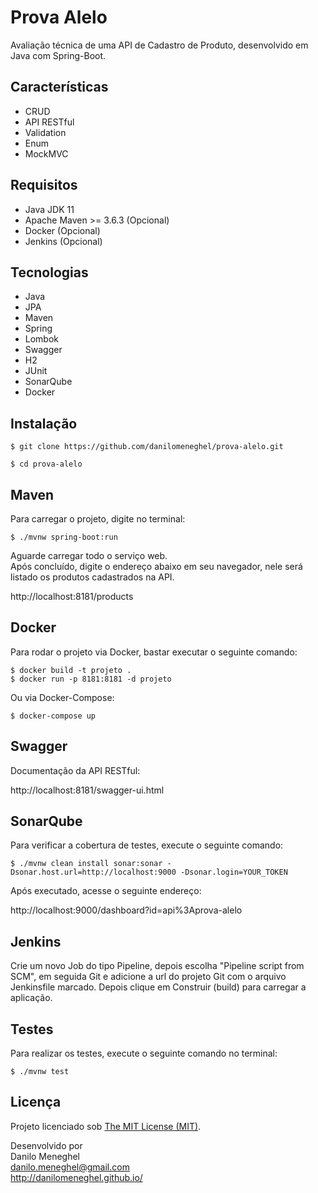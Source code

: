 # Prova Alelo

Avaliação técnica de uma API de Cadastro de Produto, desenvolvido em Java com Spring-Boot.

## Características

- CRUD
- API RESTful
- Validation
- Enum
- MockMVC

## Requisitos

- Java JDK 11
- Apache Maven >= 3.6.3 (Opcional)
- Docker (Opcional)
- Jenkins (Opcional)

## Tecnologias

- Java
- JPA
- Maven
- Spring
- Lombok
- Swagger
- H2
- JUnit
- SonarQube
- Docker

## Instalação

```
$ git clone https://github.com/danilomeneghel/prova-alelo.git

$ cd prova-alelo
```

## Maven

Para carregar o projeto, digite no terminal:

```
$ ./mvnw spring-boot:run
```

Aguarde carregar todo o serviço web. <br>
Após concluído, digite o endereço abaixo em seu navegador, nele será listado os produtos 
cadastrados na API. <br>

http://localhost:8181/products

## Docker

Para rodar o projeto via Docker, bastar executar o seguinte comando:

```
$ docker build -t projeto .
$ docker run -p 8181:8181 -d projeto
```

Ou via Docker-Compose:

```
$ docker-compose up
```

## Swagger 

Documentação da API RESTful: <br>

http://localhost:8181/swagger-ui.html

## SonarQube

Para verificar a cobertura de testes, execute o seguinte comando: 

```
$ ./mvnw clean install sonar:sonar -Dsonar.host.url=http://localhost:9000 -Dsonar.login=YOUR_TOKEN
```

Após executado, acesse o seguinte endereço: <br>

http://localhost:9000/dashboard?id=api%3Aprova-alelo

## Jenkins

Crie um novo Job do tipo Pipeline, depois escolha "Pipeline script from SCM", em seguida Git e adicione a url do projeto Git com o arquivo Jenkinsfile marcado.
Depois clique em Construir (build) para carregar a aplicação.

## Testes

Para realizar os testes, execute o seguinte comando no terminal:

```
$ ./mvnw test
```

## Licença

Projeto licenciado sob <a href="LICENSE">The MIT License (MIT)</a>.<br>


Desenvolvido por<br>
Danilo Meneghel<br>
danilo.meneghel@gmail.com<br>
http://danilomeneghel.github.io/<br>
